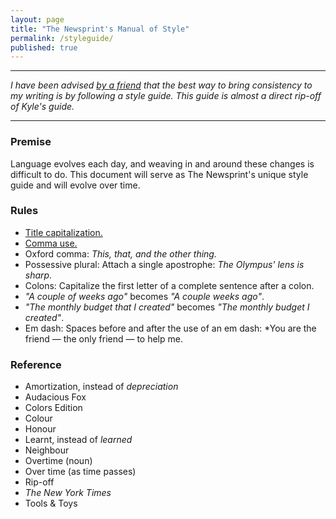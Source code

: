 ```yaml
---
layout: page
title: "The Newsprint's Manual of Style"
permalink: /styleguide/
published: true
---
```


---

*I have been advised [by a friend](http://audaciousfox.com/style-guide/) that the best way to bring consistency to my writing is by following a style guide. This guide is almost a direct rip-off of Kyle's guide.*

---

### Premise
Language evolves each day, and weaving in and around these changes is difficult to do. This document will serve as The Newsprint's unique style guide and will evolve over time.

### Rules
- [Title capitalization.](http://titlecapitalization.com)
- [Comma use.](https://owl.english.purdue.edu/owl/owlprint/607/)
- Oxford comma: *This, that, and the other thing.*
- Possessive plural: Attach a single apostrophe: *The Olympus' lens is sharp.*
- Colons: Capitalize the first letter of a complete sentence after a colon.
- *"A couple of weeks ago"* becomes *"A couple weeks ago"*.
- *"The monthly budget that I created"* becomes *"The monthly budget I created"*.
- Em dash: Spaces before and after the use of an em dash: *You are the friend — the only friend — to help me.

### Reference
- Amortization, instead of *depreciation*
- Audacious Fox
- Colors Edition
- Colour
- Honour
- Learnt, instead of *learned*
- Neighbour
- Overtime (noun)
- Over time (as time passes)
- Rip-off
- *The New York Times*
- Tools & Toys